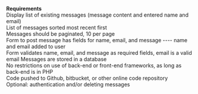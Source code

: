 **Requirements**<br>
Display list of existing messages (message content and entered name and email)<br>
List of messages sorted most recent first <br>
Messages should be paginated, 10 per page<br>
Form to post message has fields for name, email, and message ---- name and email added to user <br>
Form validates name, email, and message as required fields, email is a valid email
Messages are stored in a database<br>
No restrictions on use of back-end or front-end frameworks, as long as back-end is in PHP<br>
Code pushed to Github, bitbucket, or other online code repository<br>
Optional: authentication and/or deleting messages<br>